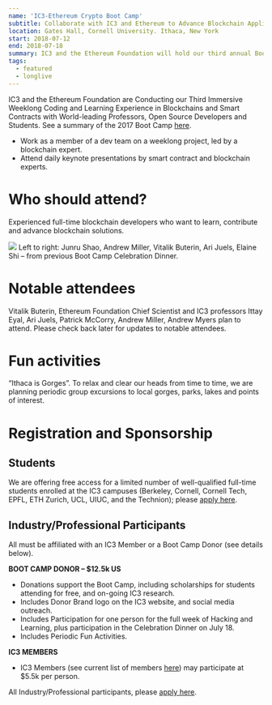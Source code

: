 ```yaml
---
name: 'IC3-Ethereum Crypto Boot Camp'
subtitle: Collaborate with IC3 and Ethereum to Advance Blockchain Applications.
location: Gates Hall, Cornell University. Ithaca, New York
start: 2018-07-12
end: 2018-07-18
summary: IC3 and the Ethereum Foundation will hold our third annual Boot Camp, an immersive coding and learning experience in blockchains and smart contracts with world-leading researchers, open source developers, and students.
tags:
  - featured
  - longlive
---
```


IC3 and the Ethereum Foundation are Conducting our Third Immersive Weeklong Coding and Learning Experience in Blockchains and Smart Contracts with World-leading Professors, Open Source Developers and Students. See a summary of the 2017 Boot Camp [here](http://www.initc3.org/events/2017-07-13-IC3-Ethereum-Crypto-Boot-Camp-at-Cornell-University.html).

- Work as a member of a dev team on a weeklong project, led by a blockchain expert.
- Attend daily keynote presentations by smart contract and blockchain experts.  

# Who should attend?
Experienced full-time blockchain developers who want to learn, contribute and advance blockchain solutions.  


<img class="ui centered large image" src="../images/events/btcp_wksp/2.jpg"></img>
Left to right: Junru Shao, Andrew Miller, Vitalik Buterin, Ari Juels, Elaine Shi – from previous Boot Camp Celebration Dinner.

# Notable attendees
Vitalik Buterin, Ethereum Foundation Chief Scientist and IC3 professors Ittay Eyal, Ari Juels, Patrick McCorry, Andrew Miller, Andrew Myers plan to attend. Please check back later for updates to notable attendees.

# Fun activities
“Ithaca is Gorges”. To relax and clear our heads from time to time, we are planning periodic group excursions to local gorges, parks, lakes and points of interest.

# Registration and Sponsorship

## Students

We are offering free access for a limited number of well-qualified full-time students enrolled at the IC3 campuses (Berkeley, Cornell, Cornell Tech, EPFL, ETH Zurich, UCL, UIUC, and the Technion); please [apply here](https://docs.google.com/forms/d/e/1FAIpQLSfBq37rmPlBS0k8zuRwa8DltVYq7RcpkdOT15vPOd80HmR2aQ/viewform).

## Industry/Professional Participants

All must be affiliated with an IC3 Member or a Boot Camp Donor (see details below).

**BOOT CAMP DONOR – $12.5k US**

- Donations support the Boot Camp, including scholarships for students attending for free, and on-going IC3 research.
- Includes Donor Brand logo on the IC3 website, and social media outreach.
- Includes Participation for one person for the full week of Hacking and Learning, plus participation in the Celebration Dinner on July 18.
- Includes Periodic Fun Activities.

**IC3 MEMBERS**
- IC3 Members (see current list of members [here](http://www.initc3.org/partners.html)) may participate at $5.5k per person.

All Industry/Professional participants, please [apply here](https://docs.google.com/forms/d/e/1FAIpQLSfBq37rmPlBS0k8zuRwa8DltVYq7RcpkdOT15vPOd80HmR2aQ/viewform).

